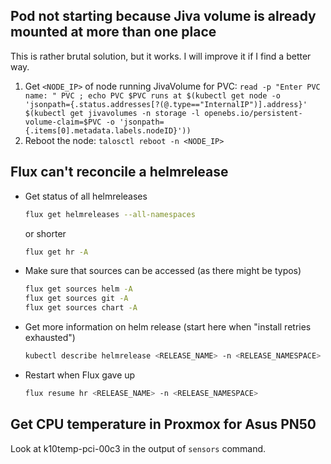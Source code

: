 ## Pod not starting because Jiva volume is already mounted at more than one place

This is rather brutal solution, but it works. I will improve it if I find a better way.

1. Get `<NODE_IP>` of node running JivaVolume for PVC: `read -p "Enter PVC name: " PVC ; echo PVC $PVC runs at $(kubectl get node -o 'jsonpath={.status.addresses[?(@.type=="InternalIP")].address}' $(kubectl get jivavolumes -n storage -l openebs.io/persistent-volume-claim=$PVC -o 'jsonpath={.items[0].metadata.labels.nodeID}'))`
2. Reboot the node: `talosctl reboot -n <NODE_IP>`

## Flux can't reconcile a helmrelease

- Get status of all helmreleases
    ```bash
    flux get helmreleases --all-namespaces
    ```
    or shorter
    ```bash
    flux get hr -A
    ```
- Make sure that sources can be accessed (as there might be typos)
    ```bash
    flux get sources helm -A
    flux get sources git -A
    flux get sources chart -A
    ```
- Get more information on helm release (start here when "install retries exhausted")
    ```bash
    kubectl describe helmrelease <RELEASE_NAME> -n <RELEASE_NAMESPACE>
    ```
- Restart when Flux gave up
    ```bash
    flux resume hr <RELEASE_NAME> -n <RELEASE_NAMESPACE>
    ```

## Get CPU temperature in Proxmox for Asus PN50

Look at k10temp-pci-00c3 in the output of `sensors` command.
